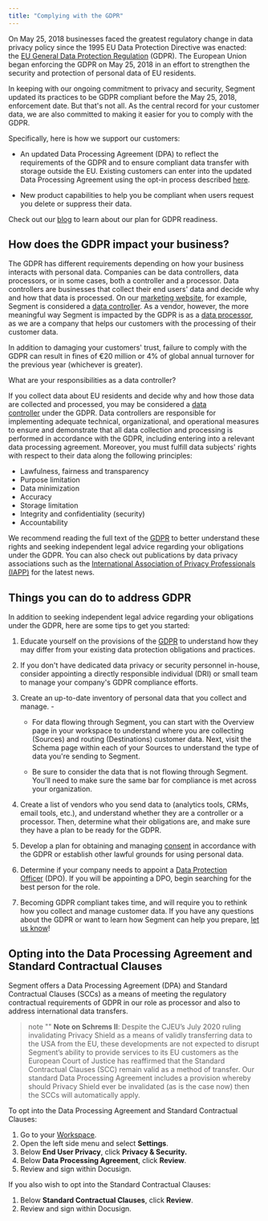 ```yaml
---
title: "Complying with the GDPR"
---
```


On May 25, 2018 businesses faced the greatest regulatory change in data privacy policy since the 1995 EU Data Protection Directive was enacted: the [EU General Data Protection Regulation](https://ec.europa.eu/info/law/law-topic/data-protection_en) (GDPR). The European Union began enforcing the GDPR on May 25, 2018 in an effort to strengthen the security and protection of personal data of EU residents.

In keeping with our ongoing commitment to privacy and security, Segment updated its practices to be GDPR compliant before the May 25, 2018, enforcement date. But that's not all. As the central record for your customer data, we are also committed to making it easier for you to comply with the GDPR.

Specifically, here is how we support our customers:

*   An updated Data Processing Agreement (DPA) to reflect the requirements of the GDPR and to ensure compliant data transfer with storage outside the EU. Existing customers can enter into the updated Data Processing Agreement using the opt-in process described [here](#opting-into-the-data-processing-agreement-and-standard-contractual-clauses).

*   New product capabilities to help you be compliant when users request you delete or suppress their data.


Check out our [blog](https://segment.com/blog/segment-and-the-gdpr) to learn about our plan for GDPR readiness.

## How does the GDPR impact your business?

The GDPR has different requirements depending on how your business interacts with personal data. Companies can be data controllers, data processors, or in some cases, both a controller and a processor. Data controllers are businesses that collect their end users' data and decide why and how that data is processed. On our [marketing website](https://segment.com/), for example, Segment is considered a [data controller](https://gdpr-info.eu/art-24-gdpr/). As a vendor, however, the more meaningful way Segment is impacted by the GDPR is as a [data processor](https://gdpr-info.eu/art-28-gdpr/), as we are a company that helps our customers with the processing of their customer data.

In addition to damaging your customers' trust, failure to comply with the GDPR can result in fines of €20 million or 4% of global annual turnover for the previous year (whichever is greater).

What are your responsibilities as a data controller?

If you collect data about EU residents and decide why and how those data are collected and processed, you may be considered a [data controller](https://gdpr-info.eu/art-24-gdpr/) under the GDPR. Data controllers are responsible for implementing adequate technical, organizational, and operational measures to ensure and demonstrate that all data collection and processing is performed in accordance with the GDPR, including entering into a relevant data processing agreement. Moreover, you must fulfill data subjects' rights with respect to their data along the following principles:

- Lawfulness, fairness and transparency
- Purpose limitation
- Data minimization
- Accuracy
- Storage limitation
- Integrity and confidentiality (security)
- Accountability

We recommend reading the full text of the [GDPR](https://gdpr-info.eu/) to better understand these rights and seeking independent legal advice regarding your obligations under the GDPR. You can also check out publications by data privacy associations such as the [International Association of Privacy Professionals (IAPP)](https://iapp.org/) for the latest news. 

## Things you can do to address GDPR

In addition to seeking independent legal advice regarding your obligations under the GDPR, here are some tips to get you started:

1.  Educate yourself on the provisions of the [GDPR](https://gdpr-info.eu/) to understand how they may differ from your existing data protection obligations and practices.

2.  If you don't have dedicated data privacy or security personnel in-house, consider appointing a directly responsible individual (DRI) or small team to manage your company's GDPR compliance efforts.

3.  Create an up-to-date inventory of personal data that you collect and manage. -

    *   For data flowing through Segment, you can start with the Overview page in your workspace to understand where you are collecting (Sources) and routing (Destinations) customer data. Next, visit the Schema page within each of your Sources to understand the type of data you're sending to Segment.

    *   Be sure to consider the data that is not flowing through Segment. You'll need to make sure the same bar for compliance is met across your organization.

4.  Create a list of vendors who you send data to (analytics tools, CRMs, email tools, etc.), and understand whether they are a controller or a processor. Then, determine what their obligations are, and make sure they have a plan to be ready for the GDPR.

5.  Develop a plan for obtaining and managing [consent](https://gdpr-info.eu/art-7-gdpr/) in accordance with the GDPR or establish other lawful grounds for using personal data.

6.  Determine if your company needs to appoint a [Data Protection Officer](https://gdpr-info.eu/art-37-gdpr/) (DPO). If you will be appointing a DPO, begin searching for the best person for the role.

7.  Becoming GDPR compliant takes time, and will require you to rethink how you collect and manage customer data. If you have any questions about the GDPR or want to learn how Segment can help you prepare, [let us know](https://segment.com/contact/sales)!

## Opting into the Data Processing Agreement and Standard Contractual Clauses

Segment offers a Data Processing Agreement (DPA) and Standard Contractual Clauses (SCCs) as a means of meeting the regulatory contractual requirements of GDPR in our role as processor and also to address international data transfers.

> note ""
> **Note on Schrems II**: Despite the CJEU’s July 2020 ruling invalidating Privacy Shield as a means of validly transferring data to the USA from the EU, these developments are not expected to disrupt Segment’s ability to provide services to its EU customers as the European Court of Justice has reaffirmed that the Standard Contractual Clauses (SCC) remain valid as a method of transfer. Our standard Data Processing Agreement includes a provision whereby should Privacy Shield ever be invalidated (as is the case now) then the SCCs will automatically apply.

To opt into the Data Processing Agreement and Standard Contractual Clauses:

1.  Go to your [Workspace](https://app.segment.com).
2.  Open the left side menu and select **Settings**.
3.  Below **End User Privacy**, click **Privacy & Security.**
4.  Below **Data Processing Agreement**, click **Review**.
5.  Review and sign within Docusign.

If you also wish to opt into the Standard Contractual Clauses:

1.  Below **Standard Contractual Clauses**, click **Review**.
2.  Review and sign within Docusign.
